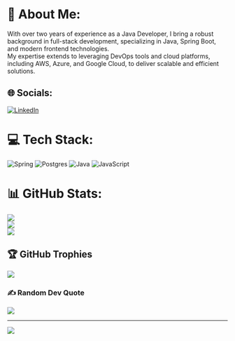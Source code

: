 # 💫 About Me:
With over two years of experience as a Java Developer, I bring a robust background in full-stack development, specializing in Java, Spring Boot, and modern frontend technologies.<br> My expertise extends to leveraging DevOps tools and cloud platforms, including AWS, Azure, and Google Cloud, to deliver scalable and efficient solutions.


## 🌐 Socials:
[![LinkedIn](https://img.shields.io/badge/LinkedIn-%230077B5.svg?logo=linkedin&logoColor=white)](https://linkedin.com/in/https://www.linkedin.com/in/sri-harsha-b932102b7/) 

# 💻 Tech Stack:
![Spring](https://img.shields.io/badge/spring-%236DB33F.svg?style=for-the-badge&logo=spring&logoColor=white) ![Postgres](https://img.shields.io/badge/postgres-%23316192.svg?style=for-the-badge&logo=postgresql&logoColor=white) ![Java](https://img.shields.io/badge/java-%23ED8B00.svg?style=for-the-badge&logo=openjdk&logoColor=white) ![JavaScript](https://img.shields.io/badge/javascript-%23323330.svg?style=for-the-badge&logo=javascript&logoColor=%23F7DF1E)
# 📊 GitHub Stats:
![](https://github-readme-stats.vercel.app/api?username=HarshaTechKnight&theme=dark&hide_border=false&include_all_commits=false&count_private=false)<br/>
![](https://github-readme-streak-stats.herokuapp.com/?user=HarshaTechKnight&theme=dark&hide_border=false)<br/>
![](https://github-readme-stats.vercel.app/api/top-langs/?username=HarshaTechKnight&theme=dark&hide_border=false&include_all_commits=false&count_private=false&layout=compact)

## 🏆 GitHub Trophies
![](https://github-profile-trophy.vercel.app/?username=HarshaTechKnight&theme=radical&no-frame=false&no-bg=true&margin-w=4)

### ✍️ Random Dev Quote
![](https://quotes-github-readme.vercel.app/api?type=horizontal&theme=radical)

---
[![](https://visitcount.itsvg.in/api?id=HarshaTechKnight&icon=0&color=0)](https://visitcount.itsvg.in)

<!-- Proudly created with GPRM ( https://gprm.itsvg.in ) -->
